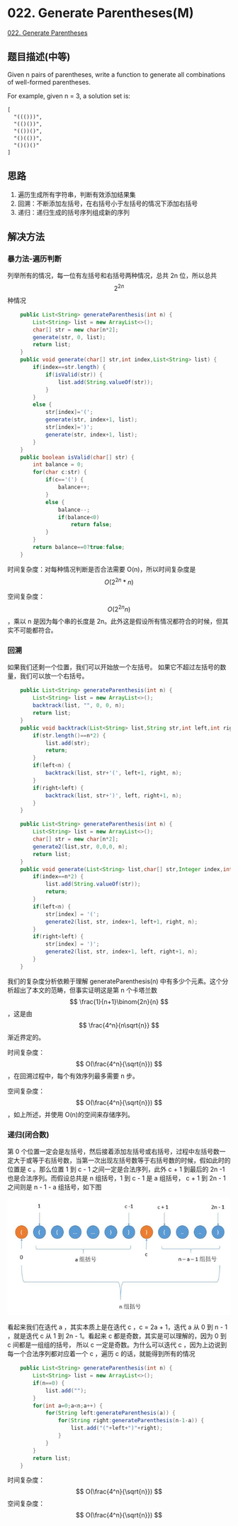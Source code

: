 # 022. Generate Parentheses(M)
[022. Generate Parentheses](https://leetcode-cn.com/problems/generate-parentheses/)

## 题目描述\(中等\)

Given n pairs of parentheses, write a function to generate all combinations of well-formed parentheses.

For example, given n = 3, a solution set is:

```
[
  "((()))",
  "(()())",
  "(())()",
  "()(())",
  "()()()"
]
```

## 思路

1. 遍历生成所有字符串，判断有效添加结果集
2. 回溯：不断添加左括号，在右括号小于左括号的情况下添加右括号
3. 递归：递归生成的括号序列组成新的序列

## 解决方法

### 暴力法-遍历判断

列举所有的情况，每一位有左括号和右括号两种情况，总共 2n 位，所以总共 $$2^{2n}$$种情况

```java
    public List<String> generateParenthesis(int n) {
        List<String> list = new ArrayList<>();
        char[] str = new char[n*2];
        generate(str, 0, list);
        return list;
    }
    public void generate(char[] str,int index,List<String> list) {
        if(index==str.length) {
            if(isValid(str)) {
                list.add(String.valueOf(str));
            }
        }
        else {
            str[index]='(';
            generate(str, index+1, list);
            str[index]=')';
            generate(str, index+1, list);
        }
    }
    public boolean isValid(char[] str) {
        int balance = 0;
        for(char c:str) {
            if(c=='(') {
                balance++;
            }
            else {
                balance--;
                if(balance<0)
                    return false;
            }
        }
        return balance==0?true:false;
    }
```

时间复杂度：对每种情况判断是否合法需要 O(n)，所以时间复杂度是 $$ O(2^{2n}*n)$$

空间复杂度：$$ O(2^{2n}n) $$，乘以 n 是因为每个串的长度是 2n。此外这是假设所有情况都符合的时候，但其实不可能都符合。

### 回溯

如果我们还剩一个位置，我们可以开始放一个左括号。 如果它不超过左括号的数量，我们可以放一个右括号。

```java
    public List<String> generateParenthesis(int n) {
        List<String> list = new ArrayList<>();
        backtrack(list, "", 0, 0, n);
        return list;
    }
    public void backtrack(List<String> list,String str,int left,int right,int n) {
        if(str.length()==n*2) {
            list.add(str);
            return;
        }
        if(left<n) {
            backtrack(list, str+'(', left+1, right, n);
        }
        if(right<left) {
            backtrack(list, str+')', left, right+1, n);
        }
    }
```

```java
    public List<String> generateParenthesis(int n) {
        List<String> list = new ArrayList<>();
        char[] str = new char[n*2];
        generate2(list,str, 0,0,0, n);
        return list;
    }
    public void generate(List<String> list,char[] str,Integer index,int left,int right,int n) {
        if(index==n*2) {
            list.add(String.valueOf(str));
            return;
        }
        if(left<n) {
            str[index] = '(';
            generate2(list, str, index+1, left+1, right, n);
        }
        if(right<left) {
            str[index] = ')';
            generate2(list, str, index+1, left, right+1, n);
        }
    }
```

我们的复杂度分析依赖于理解 generateParenthesis(n) 中有多少个元素。这个分析超出了本文的范畴，但事实证明这是第 n 个卡塔兰数 $$ \frac{1}{n+1}\binom{2n}{n} $$，这是由 $$ \frac{4^n}{n\sqrt{n}} $$渐近界定的。

时间复杂度：$$ O(\frac{4^n}{\sqrt{n}}) $$，在回溯过程中，每个有效序列最多需要 n 步。

空间复杂度：$$ O(\frac{4^n}{\sqrt{n}}) $$，如上所述，并使用 O(n)的空间来存储序列。



### 递归(闭合数)

第 0 个位置一定会是左括号，然后接着添加左括号或右括号，过程中左括号数一定大于或等于右括号数，当第一次出现左括号数等于右括号数的时候，假如此时的位置是 c 。那么位置 1 到 c - 1 之间一定是合法序列，此外 c + 1 到最后的 2n -1 也是合法序列。而假设总共是 n 组括号，1 到 c - 1 是 a 组括号， c + 1 到 2n - 1 之间则是 n - 1 - a 组括号，如下图

![](../assets/leetcode-note/001-100/022-s-3-1.png)

看起来我们在迭代 a ，其实本质上是在迭代 c ，c = 2a + 1，迭代 a 从 0 到 n - 1 ，就是迭代 c 从 1 到 2n - 1。看起来 c 都是奇数，其实是可以理解的，因为 0 到 c 间都是一组组的括号， 所以 c 一定是奇数。为什么可以迭代 c ，因为上边说到每一个合法序列都对应着一个 c ，遍历 c 的话，就能得到所有的情况

```java
    public List<String> generateParenthesis(int n) {
        List<String> list = new ArrayList<>();
        if(n==0) {
            list.add("");
        }
        for(int a=0;a<n;a++) {
            for(String left:generateParenthesis(a)) {
                for(String right:generateParenthesis(n-1-a)) {
                    list.add("("+left+")"+right);
                }
            }
        }
        return list;
    }
```

时间复杂度：$$ O(\frac{4^n}{\sqrt{n}}) $$
空间复杂度：$$ O(\frac{4^n}{\sqrt{n}}) $$


